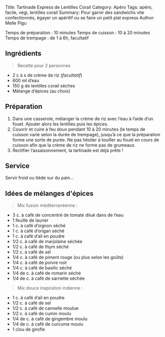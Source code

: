 Title: Tartinade Express de Lentilles Corail
Category: Apéro
Tags: apéro, facile, végi, lentilles corail
Summary: Pour garnir des sandwichs vite confectionnés, égayer un apéritif ou se faire un petit plat express
Author: Melle Pigu

Temps de préparation : 10 minutes
Temps de cuisson : 10 à 20 minutes
Temps de trempage : de 1 à 6h, facultatif

## Ingrédients
> Recette pour 2 personnes

- 2 c à s de crème de riz (*facultatif*)
- 600 ml d’eau
- 150 g de lentilles corail sèches
- Mélange d’épices (au choix)


## Préparation
1. Dans une casserole, mélanger la crème de riz avec l’eau à l’aide d’un fouet. Ajouter alors les lentilles puis les épices.
2. Couvrir et cuire à feu doux pendant 10 à 20 minutes (le temps de cuisson varie selon la durée de trempage), jusqu’à ce que la préparation forme une sorte de purée. Ne pas hésiter à touiller au fouet en cours de cuisson afin que la crème de riz ne forme pas de grumeaux.
3. Rectifier l’assaisonnement, la tartinade est déjà prête !

## Service
Servir froid ou tiède sur du pain...

## Idées de mélanges d'épices
> Mix fusion méditerranéenne :

- 3 c. à café de concentré de tomate dilué dans de l’eau
- 1 feuille de laurier
- 1 c. à café d’oignon séché
- 1 c. à café d’origan séché
- 1 c. à café d’ail en poudre
- 1/2 c. à café de marjolaine séchée
- 1/2 c. à café de thym séché
- 1/2 c. à café de sel
- 1/4 c. à café de piment rouge (ou plus selon les goûts)
- 1/4 c. à café de poivre noir
- 1/4 c. à café de basilic séché
- 1/4 de c. à café de romarin séché
- 1/4 de c. à café de sarriette séchée

> Mix douce inspiration indienne :

- 1 c. à café d’ail en poudre
- 1/2 c. à café de sel
- 1/2 c. à café de cannelle moulue
- 1/2 c. à café de cumin moulu
- 1/4 de c. à café de gingembre moulu
- 1/4 de c. à café de curcuma moulu
- 1 clou de girofle
